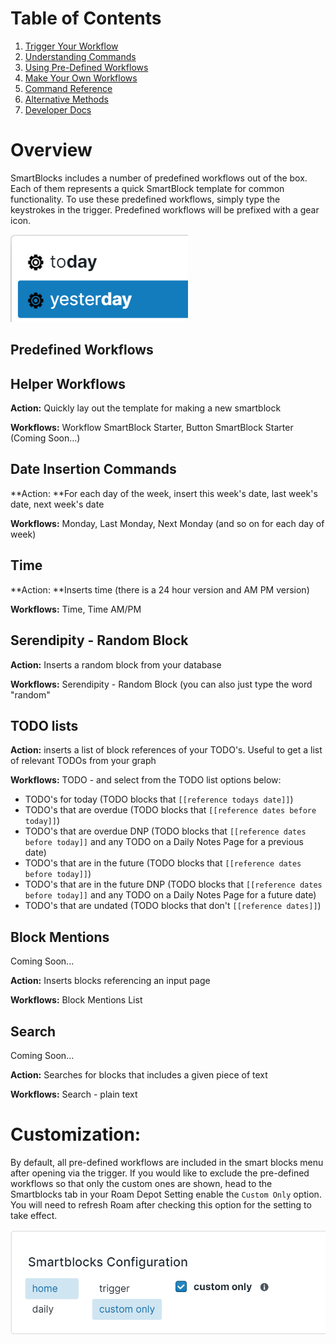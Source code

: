 # Table of Contents

1. [Trigger Your Workflow](010-trigger-your-workflow.md)
2. [Understanding Commands](020-understanding-commands.md)
3. [Using Pre-Defined Workflows](030-using-pre-defined-workflows.md)
4. [Make Your Own Workflows](040-make-your-own-workflows.md)
5. [Command Reference](050-command-reference.md)
6. [Alternative Methods](060-alternative-methods.md)
7. [Developer Docs](070-developer-docs.md)

# Overview

SmartBlocks includes a number of predefined workflows out of the box. Each of them represents a quick SmartBlock template for common functionality. To use these predefined workflows, simply type the keystrokes in the trigger. Predefined workflows will be prefixed with a gear icon.

![](media/predefined-icon.png)

## Predefined Workflows

## Helper Workflows

**Action:** Quickly lay out the template for making a new smartblock

**Workflows:** Workflow SmartBlock Starter, Button SmartBlock Starter (Coming Soon...)

## Date Insertion Commands

**Action: **For each day of the week, insert this week's date, last week's date, next week's date

**Workflows:** Monday, Last Monday, Next Monday (and so on for each day of week)

## Time

**Action: **Inserts time (there is a 24 hour version and AM PM version)

**Workflows:** Time, Time AM/PM

## Serendipity - Random Block

**Action:** Inserts a random block from your database

**Workflows:** Serendipity - Random Block (you can also just type the word "random"

## TODO lists

**Action:** inserts a list of block references of your TODO's. Useful to get a list of relevant TODOs from your graph

**Workflows:** TODO - and select from the TODO list options below:

- TODO's for today (TODO blocks that `[[reference todays date]]`)
- TODO's that are overdue (TODO blocks that `[[reference dates before today]]`)
- TODO's that are overdue DNP (TODO blocks that `[[reference dates before today]]` and any TODO on a Daily Notes Page for a previous date)
- TODO's that are in the future (TODO blocks that `[[reference dates before today]]`)
- TODO's that are in the future DNP (TODO blocks that `[[reference dates before today]]` and any TODO on a Daily Notes Page for a future date)
- TODO's that are undated (TODO blocks that don't `[[reference dates]]`)

## Block Mentions

Coming Soon...

**Action:** Inserts blocks referencing an input page

**Workflows:** Block Mentions List

## Search

Coming Soon...

**Action:** Searches for blocks that includes a given piece of text

**Workflows:** Search - plain text

# Customization:

By default, all pre-defined workflows are included in the smart blocks menu after opening via the trigger. If you would like to exclude the pre-defined workflows so that only the custom ones are shown, head to the Smartblocks tab in your Roam Depot Setting enable the `Custom Only` option. You will need to refresh Roam after checking this option for the setting to take effect.

![](media/predefined-customization.png)
